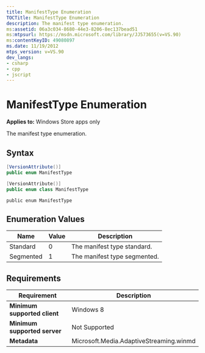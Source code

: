 ```yaml
---
title: ManifestType Enumeration
TOCTitle: ManifestType Enumeration
description: The manifest type enumeration.
ms:assetid: 06a3c034-8680-44e3-8206-8ec137bead51
ms:mtpsurl: https://msdn.microsoft.com/library/JJ573655(v=VS.90)
ms:contentKeyID: 49080897
ms.date: 11/19/2012
mtps_version: v=VS.90
dev_langs:
- csharp
- cpp
- jscript
---
```


# ManifestType Enumeration

**Applies to:** Windows Store apps only

The manifest type enumeration.

## Syntax

```csharp
[VersionAttribute()]
public enum ManifestType
```

```cpp
[VersionAttribute()]
public enum class ManifestType
```

```jscript
public enum ManifestType
```

## Enumeration Values

|Name|Value|Description|
|--- |--- |--- |
|Standard|0|The manifest type standard.|
|Segmented|1|The manifest type segmented.|

## Requirements

|Requirement|Description|
|--- |--- |
|**Minimum supported client**|Windows 8|
|**Minimum supported server**|Not Supported|
|**Metadata**|Microsoft.Media.AdaptiveStreaming.winmd|

